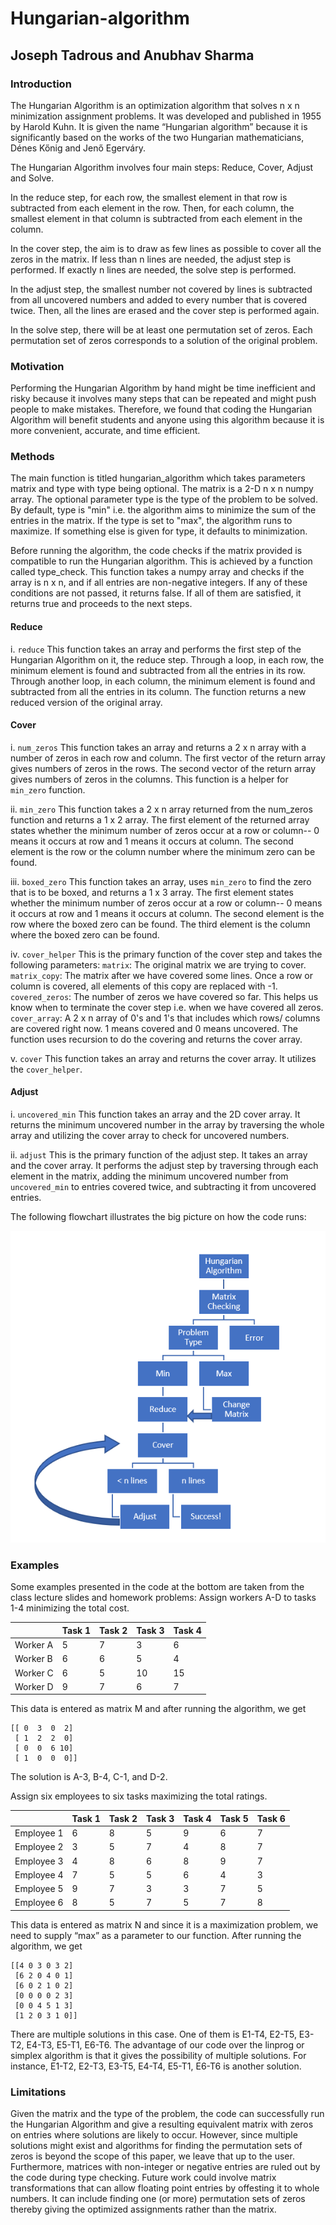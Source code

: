 # Hungarian-algorithm

## Joseph Tadrous and Anubhav Sharma


### Introduction

The Hungarian Algorithm is an optimization algorithm that solves n x n minimization assignment problems. It was developed and published in 1955 by Harold Kuhn. It is given the name “Hungarian algorithm” because it is significantly based on the works of the two Hungarian mathematicians, Dénes Kőnig and Jenő Egerváry. 

The Hungarian Algorithm involves four main steps: Reduce, Cover, Adjust and Solve.

In the reduce step, for each row, the smallest element in that row is subtracted from each element in the row. Then, for each column, the smallest element in that column is subtracted from each element in the column.

In the cover step, the aim is to draw as few lines as possible to cover all the zeros in the matrix. If less than n lines are needed, the adjust step is performed. If exactly n lines are needed, the solve step is performed.

In the adjust step, the smallest number not covered by lines is subtracted from all uncovered numbers and added to every number that is covered twice. Then, all the lines are erased and the cover step is performed again.

In the solve step, there will be at least one permutation set of zeros. Each permutation set of zeros corresponds to a solution of the original problem.


### Motivation

Performing the Hungarian Algorithm by hand might be time inefficient and risky because it involves many steps that can be repeated and might push people to make mistakes. Therefore, we found that coding the Hungarian Algorithm will benefit students and anyone using this algorithm because it is more convenient, accurate, and time efficient.


### Methods

The main function is titled hungarian_algorithm which takes parameters matrix and type with type being optional. The matrix is a  2-D n x n numpy array. The optional parameter type is the type of the problem to be solved. By default, type is "min" i.e. the algorithm aims to minimize the sum of the entries in the matrix. If the type is set to "max", the algorithm runs to maximize.  If something else is given for type, it defaults to minimization.

Before running the algorithm, the code checks if the matrix provided is compatible to run the Hungarian algorithm. This is achieved by a function called type_check. This function takes a numpy array and checks if the array is n x n, and if all entries are non-negative integers. If any of these conditions are not passed, it returns false. If all of them are satisfied, it returns true and proceeds to the next steps.
 
#### Reduce
i. `reduce`
This function takes an array and performs the first step of the Hungarian Algorithm on it, the reduce step. Through a loop, in each row, the minimum element is found and
subtracted from all the entries in its row. Through another loop, in each column, the minimum element is found and subtracted from all the entries in its column. The function returns a new reduced version of the original array.

#### Cover
i. `num_zeros`
This function takes an array and returns a 2 x n array with a number of zeros in each row and column. The first vector of the return array gives numbers of zeros in the rows. The second vector of the return array gives numbers of zeros in the columns. This function is a helper for `min_zero` function.

ii. `min_zero`
This function takes a 2 x n array returned from the num_zeros function and returns a 1 x 2 array. The first element of the returned array states whether the minimum number of zeros occur at a row or column-- 0 means it occurs at row and 1 means it occurs at column. The second element is the row or the column number where the minimum zero can be found.

iii. `boxed_zero`
This function takes an array, uses `min_zero` to find the zero that is to be boxed, and returns a 1 x 3 array. The first element states whether the minimum number of zeros occur at a row or column-- 0 means it occurs at row and 1 means it occurs at column.
The second element is the row where the boxed zero can be found. The third element is the column where the boxed zero can be found.

iv. `cover_helper`
This is the primary function of the cover step and takes the following parameters:
`matrix`: The original matrix we are trying to cover.
`matrix_copy`: The matrix after we have covered some lines. Once a row or column is covered, all elements of this copy are replaced with -1.
`covered_zeros`: The number of zeros we have covered so far. This helps us know when to terminate the cover step i.e. when we have covered all zeros.
`cover_array`: A 2 x n array of 0's and 1's that includes which rows/ columns are covered right now. 1 means covered and 0 means uncovered.
	The function uses recursion to do the covering and returns the cover array.

v. `cover`
	This function takes an array and returns the cover array. It utilizes the `cover_helper`. 

#### Adjust
i. `uncovered_min`
This function takes an array and the 2D cover array. It returns the minimum uncovered number in the array by traversing the whole array and utilizing the cover array to check for uncovered numbers.

ii. `adjust`
This is the primary function of the adjust step. It takes an array and the cover array. It performs the adjust step by traversing through each element in the matrix, adding the minimum uncovered number from `uncovered_min` to entries covered twice, and subtracting it from uncovered entries.




The following flowchart illustrates the big picture on how the code runs:

![flowchart](https://github.com/sharmanubhav/Hungarian-algorithm/blob/main/flowchart.png)


### Examples

Some examples presented in the code at the bottom are taken from the class lecture slides and homework problems:
Assign workers A-D to tasks 1-4 minimizing the total cost.

|  | Task 1 | Task 2 | Task 3 | Task 4 |
| --- | --- | --- | ---  | --- |
| Worker A | 5 | 7 | 3 | 6 |
| Worker B | 6 | 6 | 5 | 4 |
| Worker C | 6 | 5 | 10 | 15 |
| Worker D | 9 | 7 | 6 | 7 |



This data is entered as matrix M and after running the algorithm, we get 
```
[[ 0  3  0  2]
 [ 1  2  2  0]
 [ 0  0  6 10]
 [ 1  0  0  0]]
 ```
The solution is A-3, B-4, C-1, and D-2.

Assign six employees to six tasks maximizing the total ratings.

|  | Task 1 | Task 2 | Task 3 | Task 4 | Task 5 | Task 6 |
| --- | --- | --- | ---  | --- | ---  | --- |
| Employee 1 | 6 | 8 | 5 | 9 | 6 | 7 |
| Employee 2 | 3 | 5 | 7 | 4 | 8 | 7 |
| Employee 3 | 4 | 8 | 6 | 8 | 9 | 7 |
| Employee 4 | 7 | 5 | 5 | 6 | 4 | 3 |
| Employee 5 | 9 | 7 | 3 | 3 | 7 | 5 |
| Employee 6 | 8 | 5 | 7 | 5 | 7 | 8 |



This data is entered as matrix N and since it is a maximization problem, we need to supply “max” as a parameter to our function. After running the algorithm, we get 
```
[[4 0 3 0 3 2]
 [6 2 0 4 0 1]
 [6 0 2 1 0 2]
 [0 0 0 0 2 3]
 [0 0 4 5 1 3]
 [1 2 0 3 1 0]]
 ```

There are multiple solutions in this case. 
One of them is E1-T4, E2-T5, E3-T2, E4-T3, E5-T1, E6-T6.
The advantage of our code over the linprog or simplex algorithm is that it gives the possibility of multiple solutions. For instance, E1-T2, E2-T3, E3-T5, E4-T4, E5-T1, E6-T6 is another solution.


### Limitations

Given the matrix and the type of the problem, the code can successfully run the Hungarian Algorithm and give a resulting equivalent matrix with zeros on entries where solutions are likely to occur.  However, since multiple solutions might exist and algorithms for finding the permutation sets of zeros is beyond the scope of this paper, we leave that up to the user.  Furthermore, matrices with non-integer or negative entries are ruled out by the code during type checking. Future work could involve matrix transformations that can allow floating point entries by offesting it to whole numbers. It can include finding one (or more) permutation sets of zeros thereby giving the optimized assignments rather than the matrix.






